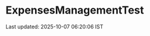 # ExpensesManagementTest































































































































































































































































Last updated: 2025-10-07 06:20:06 IST
